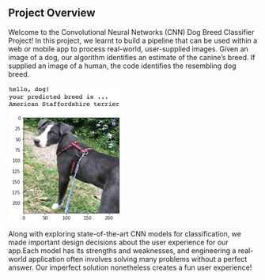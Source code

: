 [//]: # (Image References)

[image1]: ./images/sample_dog_output.png "Sample Output"
[image2]: ./images/vgg16_model.png "VGG-16 Model Keras Layers"
[image3]: ./images/vgg16_model_draw.png "VGG16 Model Figure"


## Project Overview

Welcome to the Convolutional Neural Networks (CNN) Dog Breed Classifier Project! In this project, we learnt to build a pipeline that can be used within a web or mobile app to process real-world, user-supplied images.  Given an image of a dog, our algorithm identifies an estimate of the canine’s breed.  If supplied an image of a human, the code identifies the resembling dog breed.  

![Sample Output][image1]

Along with exploring state-of-the-art CNN models for classification, we made important design decisions about the user experience for our app.Each model has its strengths and weaknesses, and engineering a real-world application often involves solving many problems without a perfect answer.  Our imperfect solution nonetheless creates a fun user experience!


